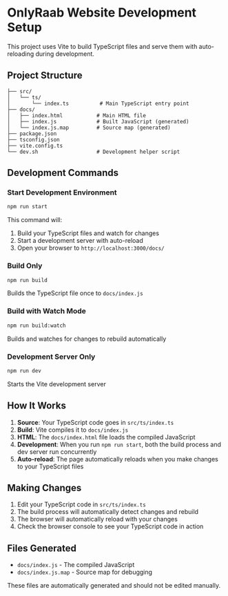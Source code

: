 # OnlyRaab Website Development Setup

This project uses Vite to build TypeScript files and serve them with auto-reloading during development.

## Project Structure

```
├── src/
│   └── ts/
│       └── index.ts          # Main TypeScript entry point
├── docs/
│   ├── index.html           # Main HTML file
│   ├── index.js             # Built JavaScript (generated)
│   └── index.js.map         # Source map (generated)
├── package.json
├── tsconfig.json
├── vite.config.ts
└── dev.sh                   # Development helper script
```

## Development Commands

### Start Development Environment
```bash
npm run start
```
This command will:
1. Build your TypeScript files and watch for changes
2. Start a development server with auto-reload
3. Open your browser to `http://localhost:3000/docs/`

### Build Only
```bash
npm run build
```
Builds the TypeScript file once to `docs/index.js`

### Build with Watch Mode
```bash
npm run build:watch
```
Builds and watches for changes to rebuild automatically

### Development Server Only
```bash
npm run dev
```
Starts the Vite development server

## How It Works

1. **Source**: Your TypeScript code goes in `src/ts/index.ts`
2. **Build**: Vite compiles it to `docs/index.js`
3. **HTML**: The `docs/index.html` file loads the compiled JavaScript
4. **Development**: When you run `npm run start`, both the build process and dev server run concurrently
5. **Auto-reload**: The page automatically reloads when you make changes to your TypeScript files

## Making Changes

1. Edit your TypeScript code in `src/ts/index.ts`
2. The build process will automatically detect changes and rebuild
3. The browser will automatically reload with your changes
4. Check the browser console to see your TypeScript code in action

## Files Generated

- `docs/index.js` - The compiled JavaScript
- `docs/index.js.map` - Source map for debugging

These files are automatically generated and should not be edited manually.